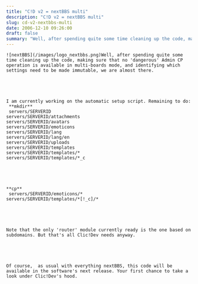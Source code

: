 ```yaml
---
title: "C!D v2 = nextBBS multi"
description: "C!D v2 = nextBBS multi"
slug: cd-v2-nextbbs-multi
date: 2006-12-10 09:26:00
draft: false
summary: "Well, after spending quite some time cleaning up the code, making sure that no 'dangerous' Admin CP operation is available in multi-boards mode, and identifying which settings need to be made immutable, we are almost there."
---
```


    
    ![nextBBS](/images/logo_nextbbs.png)Well, after spending quite some time cleaning up the code, making sure that no 'dangerous' Admin CP operation is available in multi-boards mode, and identifying which settings need to be made immutable, we are almost there.
    
    
    
    
    
    I am currently working on the automatic setup script. Remaining to do:  
     **mkdir**  
     servers/SERVERID  
    servers/SERVERID/attachments  
    servers/SERVERID/avatars  
    servers/SERVERID/emoticons  
    servers/SERVERID/lang  
    servers/SERVERID/lang/en  
    servers/SERVERID/uploads  
    servers/SERVERID/templates  
    servers/SERVERID/templates/*  
    servers/SERVERID/templates/*_c
    
    
    
    
    
    **cp**  
     servers/SERVERID/emoticons/*  
    servers/SERVERID/templates/*[!_c]/*
    
    
    
    
    
    Note that the only 'router' module currently ready is the one based on subdomains. But that's all Clic!Dev needs anyway.
    
    
    
    
    
    Of course,  as usual with everything nextBBS, this code will be available in the software's next release. Your first chance to take a look under Clic!Dev's hood.

